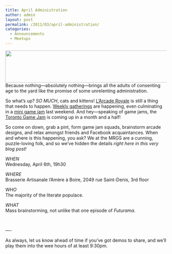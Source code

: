 ```yaml
---
title: April Administration
author: admin
layout: post
permalink: /2011/03/april-administration/
categories:
  - Announcements
  - Meetups
---
```

<img src="{{ site.baseurl }}/{{ site.oldwpdir }}/uploads/2011/03/MRGS_11_04.png" alt="" title="MRGS_11_04" width="600" height="100" class="aligncenter size-full wp-image-174" />  
Because nothing&#8212;absolutely nothing&#8212;brings all the adults of consenting age to the yard like the promise of some unrelenting administration.

So what&#8217;s up? *SO MUCH*, cats and kittens! <a href="https://groups.google.com/group/montrealindies/browse_thread/thread/f494fa00121b30cf" target="_blank">L&#8217;Arcade Royale</a> is still a thing that needs to happen. <a href="https://groups.google.com/group/montrealindies/browse_thread/thread/b7647f8dfc839188" target="_blank">Weekly gatherings</a> are happening, even culminating in a <a href="http://www.montrealindies.com/?p=165" target="_blank">mini game jam</a> last weekend. And hey&#8212;speaking of game jams, the <a href="http://www.tojam.ca/home/default.asp" target="_blank">Toronto Game Jam</a> is coming up in a month and a half!

So come on down, grab a pint, form game jam squads, brainstorm arcade designs, and relax amongst friends and Facebook acquaintances. When and where is this happening, you ask? We at the MRGS are a cunning, puzzle-loving folk, and so we&#8217;ve hidden the details *right here in this very blog post!*

*WHEN*  
Wednesday, April 6th, 19h30

*WHERE*  
Brasserie Artisanale l’Am&egrave;re &agrave; Boire, 2049 rue Saint-Denis, 3rd floor

*WHO*  
The majority of the literate populace.

*WHAT*  
Mass brainstorming, not unlike that one episode of *Futurama*.

&nbsp;

&#8212;-

As always, let us know ahead of time if you&#8217;ve got demos to share, and we&#8217;ll play them into the wee hours of at least 9:30pm.
